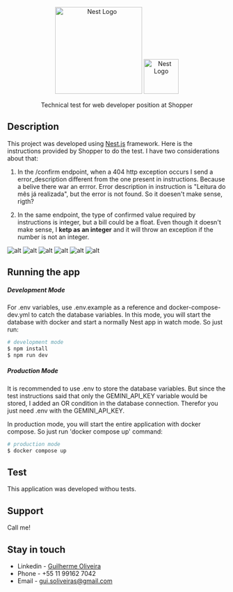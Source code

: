 <p align="center">
  <a href="http://shopper.com.br" target="blank"><img src="https://pub-850de9adf9bd40ce951ccd70ed288808.r2.dev/wormhole/shopper-logo.png" width="200" alt="Nest Logo" /></a>
  <a href="http://nestjs.com/" target="blank"><img src="https://nestjs.com/img/logo-small.svg" width="80" alt="Nest Logo" /></a>
</p>
<p align="center">Technical test for web developer position at Shopper</p>

## Description

This project was developed using [Nest.js](https://github.com/nestjs/nest) framework. Here is the instructions provided by Shopper to do the test. I have two considerations about that:

1. In the /confirm endpoint, when a 404 http exception occurs I send a error_description different from the one present in instructions. Because a belive there war an errror. Error description in instruction is "Leitura do mês já realizada", but the error is not found. So it doesen't make sense, rigth?

2. In the same endpoint, the type of confirmed value required by instructions is integer, but a bill could be a float. Even though it doesn't make sense, I **ketp as an integer** and it will throw an exception if the number is not an integer.

![alt](https://pub-850de9adf9bd40ce951ccd70ed288808.r2.dev/wormhole/instructions_page-0001.jpg)
![alt](https://pub-850de9adf9bd40ce951ccd70ed288808.r2.dev/wormhole/instructions_page-0002.jpg)
![alt](https://pub-850de9adf9bd40ce951ccd70ed288808.r2.dev/wormhole/instructions_page-0003.jpg)
![alt](https://pub-850de9adf9bd40ce951ccd70ed288808.r2.dev/wormhole/instructions_page-0004.jpg)
![alt](https://pub-850de9adf9bd40ce951ccd70ed288808.r2.dev/wormhole/instructions_page-0005.jpg)
![alt](https://pub-850de9adf9bd40ce951ccd70ed288808.r2.dev/wormhole/instructions_page-0006.jpg)

## Running the app

##### Development Mode

For .env variables, use .env.example as a reference and docker-compose-dev.yml to catch the database variables. In this mode, you will start the database with docker and start a normally Nest app in watch mode. So just run:

```bash
# development mode
$ npm install
$ npm run dev
```

##### Production Mode

It is recommended to use .env to store the database variables. But since the test instructions said that only the GEMINI_API_KEY variable would be stored, I added an OR condition in the database connection. Therefor you just need .env with the GEMINI_API_KEY.

In production mode, you will start the entire application with docker compose. So just run 'docker compose up' command:

```bash
# production mode
$ docker compose up
```

## Test

This application was developed withou tests.

## Support

Call me!

## Stay in touch

- Linkedin - [Guilherme Oliveira](https://www.linkedin.com/in/guilherme-oliveira-%F0%9F%8F%B3%EF%B8%8F%E2%80%8D%F0%9F%8C%88-916850194/)
- Phone - +55 11 99162 7042
- Email - [gui.soliveiras@gmail.com](gui.soliveiras@gmail.com)
